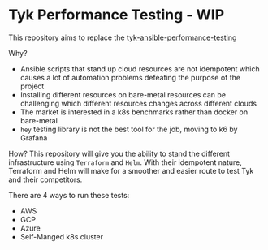 # Tyk Performance Testing - WIP

This repository aims to replace the [tyk-ansible-performance-testing](https://github.com/TykTechnologies/tyk-ansible-performance-testing)

Why?
- Ansible scripts that stand up cloud resources are not idempotent which causes a lot of automation problems defeating the purpose of the project
- Installing different resources on bare-metal resources can be challenging which different resources changes across different clouds
- The market is interested in a k8s benchmarks rather than docker on bare-metal
- `hey` testing library is not the best tool for the job, moving to k6 by Grafana

How?
This repository will give you the ability to stand the different infrastructure using `Terraform` and `Helm`. With their 
idempotent nature, Terraform and Helm will make for a smoother and easier route to test Tyk and their competitors.

There are 4 ways to run these tests:
- AWS
- GCP
- Azure
- Self-Manged k8s cluster
